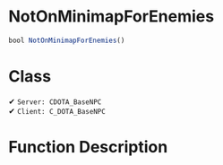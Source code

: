 # NotOnMinimapForEnemies
```js	
bool NotOnMinimapForEnemies()
```
# Class
✔ `Server: CDOTA_BaseNPC`  
✔ `Client: C_DOTA_BaseNPC`  

# Function Description

